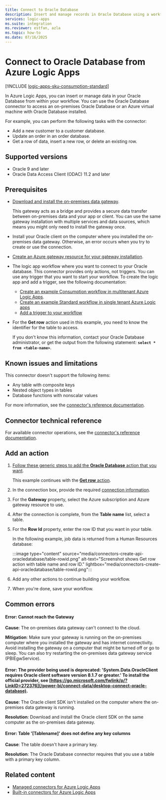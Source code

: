 ```yaml
---
title: Connect to Oracle Database
description: Insert and manage records in Oracle Database using a workflow in Azure Logic Apps.
services: logic-apps
ms.suite: integration
ms.reviewer: estfan, azla
ms.topic: how-to
ms.date: 07/16/2025
---
```


# Connect to Oracle Database from Azure Logic Apps

[!INCLUDE [logic-apps-sku-consumption-standard](../../includes/logic-apps-sku-consumption-standard.md)]

In Azure Logic Apps, you can insert or manage data in your Oracle Database from within your workflow. You can use the Oracle Database connector to access an on-premises Oracle Database or an Azure virtual machine with Oracle Database installed.

For example, you can perform the following tasks with the connector:

* Add a new customer to a customer database.
* Update an order in an order database.
* Get a row of data, insert a new row, or delete an existing row.

## Supported versions

* Oracle 9 and later
* Oracle Data Access Client (ODAC) 11.2 and later

## Prerequisites

* [Download and install the on-premises data gateway](/data-integration/gateway/service-gateway-install).

  This gateway acts as a bridge and provides a secure data transfer between on-premises data and your app or client. You can use the same gateway installation with multiple services and data sources, which means you might only need to install the gateway once.

* Install your Oracle client on the computer where you installed the on-premises data gateway. Otherwise, an error occurs when you try to create or use the connection.

* [Create an Azure gateway resource for your gateway installation](../logic-apps/logic-apps-gateway-connection.md).

* The logic app workflow where you want to connect to your Oracle database. This connector provides only actions, not triggers. You can use any trigger that you want to start your workflow. To create the logic app and add a trigger, see the following documentation:

  * [Create an example Consumption workflow in multitenant Azure Logic Apps](../logic-apps/quickstart-create-example-consumption-workflow.md).
  * [Create an example Standard workflow in single tenant Azure Logic apps](../logic-apps/create-single-tenant-workflows-azure-portal.md)
  * [Add a trigger to your workflow](../logic-apps/create-workflow-with-trigger-or-action.md#add-trigger)

* For the **Get row** action used in this example, you need to know the identifier for the table to access.

  If you don't know this information, contact your Oracle Database administrator, or get the output from the following statement: **`select * from <table-name>`**.

## Known issues and limitations

This connector doesn't support the following items:

* Any table with composite keys
* Nested object types in tables
* Database functions with nonscalar values

For more information, see the [connector's reference documentation](/connectors/oracle/).

## Connector technical reference

For available connector operations, see the [connector's reference documentation](/connectors/oracle/).

## Add an action

1. [Follow these generic steps to add the **Oracle Database** action that you want](../logic-apps/create-workflow-with-trigger-or-action.md).

   This example continues with the [**Get row** action](/connectors/oracle/#get-row).

1. In the connection box, provide the required [connection information](/connectors/oracle/#default).

1. For the **Gateway** property, select the Azure subscription and Azure gateway resource to use.

1. After the connection is complete, from the **Table name** list, select a table.

1. For the **Row Id** property, enter the row ID that you want in your table.

   In the following example, job data is returned from a Human Resources database:

   :::image type="content" source="media/connectors-create-api-oracledatabase/table-rowid.png" alt-text="Screenshot shows Get row action with table name and row ID." lightbox="media/connectors-create-api-oracledatabase/table-rowid.png":::

1. Add any other actions to continue building your workflow.

1. When you're done, save your workflow.

## Common errors

#### **Error**: Cannot reach the Gateway

**Cause**: The on-premises data gateway can't connect to the cloud.

**Mitigation**: Make sure your gateway is running on the on-premises computer where you installed the gateway and has internet connectivity. Avoid installing the gateway on a computer that might be turned off or go to sleep. You can also try restarting the on-premises data gateway service (PBIEgwService).

#### **Error**: The provider being used is deprecated: 'System.Data.OracleClient requires Oracle client software version 8.1.7 or greater.' To install the official provider, see [https://go.microsoft.com/fwlink/p/?LinkID=272376](/power-bi/connect-data/desktop-connect-oracle-database).

**Cause**: The Oracle client SDK isn't installed on the computer where the on-premises data gateway is running.

**Resolution**: Download and install the Oracle client SDK on the same computer as the on-premises data gateway.

#### **Error**: Table '[Tablename]' does not define any key columns

**Cause**: The table doesn't have a primary key.

**Resolution**: The Oracle Database connector requires that you use a table with a primary key column.

## Related content

* [Managed connectors for Azure Logic Apps](managed.md)
* [Built-in connectors for Azure Logic Apps](built-in.md)
